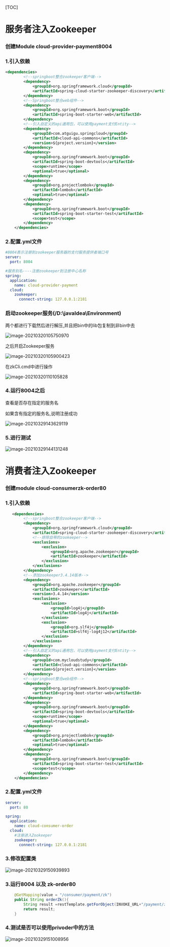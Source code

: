 [TOC]

# 服务者注入Zookeeper

###  创建Module cloud-provider-payment8004

### 1.引入依赖

```xml
<dependencies>
        <!--springboot整合zookeeper客户端-->
        <dependency>
            <groupId>org.springframework.cloud</groupId>
            <artifactId>spring-cloud-starter-zookeeper-discovery</artifactId>
        </dependency>
        <!--Springboot整合web组件-->
        <dependency>
            <groupId>org.springframework.boot</groupId>
            <artifactId>spring-boot-starter-web</artifactId>
        </dependency>
        <!--引入自定义的api通用包，可以使用payment支付Entity-->
        <dependency>
            <groupId>com.atguigu.springcloud</groupId>
            <artifactId>cloud-api-commons</artifactId>
            <version>${project.version}</version>
        </dependency>
        <dependency>
            <groupId>org.springframework.boot</groupId>
            <artifactId>spring-boot-devtools</artifactId>
            <scope>runtime</scope>
            <optional>true</optional>
        </dependency>
        <dependency>
            <groupId>org.projectlombok</groupId>
            <artifactId>lombok</artifactId>
            <optional>true</optional>
        </dependency>
        <dependency>
            <groupId>org.springframework.boot</groupId>
            <artifactId>spring-boot-starter-test</artifactId>
            <scope>test</scope>
        </dependency>
    </dependencies>

```

### 2.配置.yml文件

```yml
#8004表示注册到zookeeper服务器的支付服务提供者端口号
server:
  port: 8004

#服务别名----注册zookeeper到注册中心名称
spring:
  application:
    name: cloud-provider-payment
  cloud:
    zookeeper:
      connect-string: 127.0.0.1:2181
```



### 启动zookeeper服务(/D:\javaIdea\Environment)

两个都进行下载然后进行解压,并且把bin中的lib包复制到非bin中去

![image-20210320105750970](https://cdn.jsdelivr.net/gh/kongbaizz/myimages/images3/20210423134401.png)

之后开启Zookeeper服务

![image-20210320105900423](https://cdn.jsdelivr.net/gh/kongbaizz/myimages/images3/20210423134357.png)

在zkCli.cmd中进行操作

![image-20210320110105828](https://cdn.jsdelivr.net/gh/kongbaizz/myimages/images3/20210423134405.png)



### 4.运行8004之后

查看是否存在指定的服务名

如果含有指定的服务名,说明注册成功

![image-20210329143629119](https://cdn.jsdelivr.net/gh/kongbaizz/myimages/images3/20210423134408.png)

### 5.进行测试

![image-20210329144131248](https://cdn.jsdelivr.net/gh/kongbaizz/myimages/images3/20210423134412.png)





# 消费者注入Zookeeper

### 创建module cloud-consumerzk-order80

### 1.引入依赖

```xml
   <dependencies>
        <!--springboot整合zookeeper客户端-->
        <dependency>
            <groupId>org.springframework.cloud</groupId>
            <artifactId>spring-cloud-starter-zookeeper-discovery</artifactId>
            <!--排除自带的zookeeper-->
            <exclusions>
                <exclusion>
                    <groupId>org.apache.zookeeper</groupId>
                    <artifactId>zookeeper</artifactId>
                </exclusion>
            </exclusions>
        </dependency>
        <!--添加zookeeper3.4.14版本-->
        <dependency>
            <groupId>org.apache.zookeeper</groupId>
            <artifactId>zookeeper</artifactId>
            <version>3.4.14</version>
            <exclusions>
                <exclusion>
                    <groupId>log4j</groupId>
                    <artifactId>log4j</artifactId>
                </exclusion>
                <exclusion>
                    <groupId>org.slf4j</groupId>
                    <artifactId>slf4j-log4j12</artifactId>
                </exclusion>
            </exclusions>
        </dependency>
        <!--引入自定义的api通用包，可以使用payment支付Entity-->
        <dependency>
            <groupId>com.mycloudstudy</groupId>
            <artifactId>cloud-api-commons</artifactId>
            <version>${project.version}</version>
        </dependency>
        <!--springboot整合web组件-->
        <dependency>
            <groupId>org.springframework.boot</groupId>
            <artifactId>spring-boot-starter-web</artifactId>
        </dependency>
        <dependency>
            <groupId>org.springframework.boot</groupId>
            <artifactId>spring-boot-devtools</artifactId>
            <scope>runtime</scope>
            <optional>true</optional>
        </dependency>
        <dependency>
            <groupId>org.projectlombok</groupId>
            <artifactId>lombok</artifactId>
            <optional>true</optional>
        </dependency>
        <dependency>
            <groupId>org.springframework.boot</groupId>
            <artifactId>spring-boot-starter-test</artifactId>
            <scope>test</scope>
        </dependency>
    </dependencies>
```

### 2.配置.yml文件

```yml
server:
  port: 80

spring:
  application:
    name: cloud-consumer-order
  cloud:
    #注册进入Zookeeper
    zookeeper:
      connect-string: 127.0.0.1:2181
```

### 3.修改配置类

![image-20210329150939893](https://cdn.jsdelivr.net/gh/kongbaizz/myimages/images3/20210423134418.png)

### 3.运行8004 以及 zk-order80

```java
    @GetMapping(value = "/consumer/payment/zk")
    public String orderZk(){
        String result =restTemplate.getForObject(INVOKE_URL+"/payment/zk",String.class);
        return result;
    }
```

### 4.测试是否可以使用privoder中的方法

![image-20210329151008956](https://cdn.jsdelivr.net/gh/kongbaizz/myimages/images3/20210423134421.png)